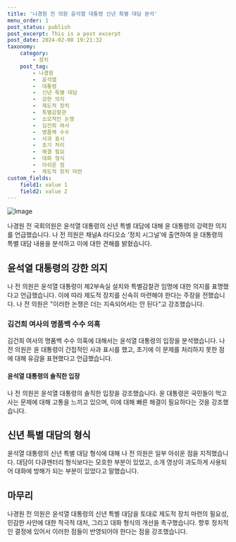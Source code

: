 ```yaml
---
title: '나경원 전 의원 윤석열 대통령 신년 특별 대담 분석'
menu_order: 1
post_status: publish
post_excerpt: This is a post excerpt
post_date: 2024-02-08 19:21:32
taxonomy:
    category:
        - 정치
    post_tag:
        - 나경원
        -  윤석열
        -  대통령
        -  신년 특별 대담
        -  강한 의지
        -  제도적 장치
        -  특별감찰관
        -  소모적인 논쟁
        -  김건희 여사
        -  명품백 수수
        -  사과 표시
        -  초기 처리
        -  해결 필요
        -  대화 형식
        -  아쉬운 점
        -  제도적 장치 마련
custom_fields:
    field1: value 1
    field2: value 2
---
```


![Image](https://imgnews.pstatic.net/image/449/2024/02/08/0000267585_001_20240208103301447.jpg?type=w647)

나경원 전 국회의원은 윤석열 대통령의 신년 특별 대담에 대해 윤 대통령의 강력한 의지를 언급했습니다. 나 전 의원은 채널A 라디오쇼 ‘정치 시그널’에 출연하여 윤 대통령의 특별 대담 내용을 분석하고 이에 대한 견해를 밝혔습니다.
## 윤석열 대통령의 강한 의지
나 전 의원은 윤석열 대통령이 제2부속실 설치와 특별감찰관 임명에 대한 의지를 표명했다고 언급했습니다. 이에 따라 제도적 장치를 신속히 마련해야 한다는 주장을 전했습니다. 나 전 의원은 "이러한 논쟁은 더는 지속되어서는 안 된다"고 강조했습니다.
### 김건희 여사의 명품백 수수 의혹
김건희 여사의 명품백 수수 의혹에 대해서는 윤석열 대통령의 입장을 분석했습니다. 나 전 의원은 윤 대통령이 간접적인 사과 표시를 했고, 초기에 이 문제를 처리하지 못한 점에 대해 유감을 표현했다고 언급했습니다.
#### 윤석열 대통령의 솔직한 입장
나 전 의원은 윤석열 대통령의 솔직한 입장을 강조했습니다. 윤 대통령은 국민들이 먹고사는 문제에 대해 고통을 느끼고 있으며, 이에 대해 빠른 해결이 필요하다는 것을 강조했습니다.
## 신년 특별 대담의 형식
윤석열 대통령의 신년 특별 대담 형식에 대해 나 전 의원은 일부 아쉬운 점을 지적했습니다. 대담이 다큐멘터리 형식보다는 모호한 부분이 있었고, 소개 영상이 과도하게 사용되어 대화에 방해가 되는 부분이 있었다고 말했습니다.
## 마무리
나경원 전 의원은 윤석열 대통령의 신년 특별 대담을 토대로 제도적 장치 마련의 필요성, 민감한 사안에 대한 적극적 대처, 그리고 대화 형식의 개선을 촉구했습니다. 향후 정치적인 결정에 있어서 이러한 점들이 반영되어야 한다는 점을 강조했습니다.
